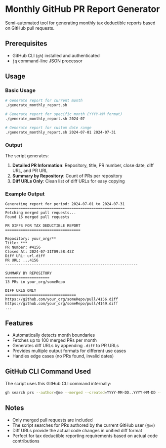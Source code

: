 # Monthly GitHub PR Report Generator

Semi-automated tool for generating monthly tax deductible reports based on GitHub pull requests.

## Prerequisites

- GitHub CLI (`gh`) installed and authenticated
- `jq` command-line JSON processor

## Usage

### Basic Usage

```bash
# Generate report for current month
./generate_monthly_report.sh

# Generate report for specific month (YYYY-MM format)
./generate_monthly_report.sh 2024-07

# Generate report for custom date range
./generate_monthly_report.sh 2024-07-01 2024-07-31
```

### Output

The script generates:

1. **Detailed PR Information**: Repository, title, PR number, close date, diff URL, and PR URL
2. **Summary by Repository**: Count of PRs per repository
3. **Diff URLs Only**: Clean list of diff URLs for easy copying

### Example Output

```
Generating report for period: 2024-07-01 to 2024-07-31
======================================================
Fetching merged pull requests...
Found 15 merged pull requests

PR DIFFS FOR TAX DEDUCTIBLE REPORT
==================================

Repository: your_org/**
Title: ***
PR Number: #4156
Closed At: 2024-07-31T09:58:43Z
Diff URL: url.diff
PR URL: ...4156
------------------------------------------------------------

SUMMARY BY REPOSITORY
====================
13 PRs in your_org/someRepo

DIFF URLS ONLY
================================
https://github.com/your_org/someRepo/pull/4156.diff
https://github.com/your_org/someRepo/pull/4149.diff
...
```

## Features

- Automatically detects month boundaries
- Fetches up to 100 merged PRs per month
- Generates diff URLs by appending `.diff` to PR URLs
- Provides multiple output formats for different use cases
- Handles edge cases (no PRs found, invalid dates)

## GitHub CLI Command Used

The script uses this GitHub CLI command internally:
```bash
gh search prs --author=@me --merged --created=YYYY-MM-DD..YYYY-MM-DD --json title,repository,url,closedAt,number --limit 100
```

## Notes

- Only merged pull requests are included
- The script searches for PRs authored by the current GitHub user (`@me`)
- Diff URLs provide the actual code changes in unified diff format
- Perfect for tax deductible reporting requirements based on actual code contributions
